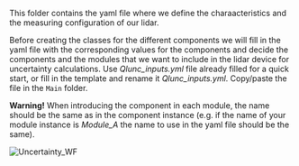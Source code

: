 This folder contains the yaml file where we define the charaacteristics and the measuring configuration of our lidar.

Before creating the classes for the different components we will fill in the yaml file with the corresponding values for the components and decide the components and the modules that we want to include in the lidar device for uncertainty calculations. 
Use *Qlunc_inputs.yml* file already filled for a quick start, or fill in the template and rename it  *Qlunc_inputs.yml*. Copy/paste the file in the `Main` folder.

**Warning!** When introducing the component in each module, the name should be the same as in the component instance (e.g. if the name of your module instance is _Module_A_ the name to use in the yaml file should be the same). 

![Uncertainty_WF](https://github.com/SWE-UniStuttgart/Qlunc/blob/main/Pictures_repo_/FlowChartUnc.JPG)
